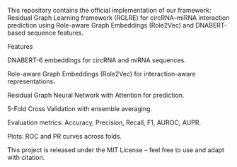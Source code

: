 This repository contains the official implementation of our framework:
Residual Graph Learning framework (RGLRE) for circRNA–miRNA interaction prediction using Role-aware Graph Embeddings (Role2Vec) and DNABERT-based sequence features.

Features

DNABERT-6 embeddings for circRNA and miRNA sequences.

Role-aware Graph Embeddings (Role2Vec) for interaction-aware representations.

Residual Graph Neural Network with Attention for prediction.

5-Fold Cross Validation with ensemble averaging.

Evaluation metrics: Accuracy, Precision, Recall, F1, AUROC, AUPR.

Plots: ROC and PR curves across folds.


This project is released under the MIT License – feel free to use and adapt with citation.
